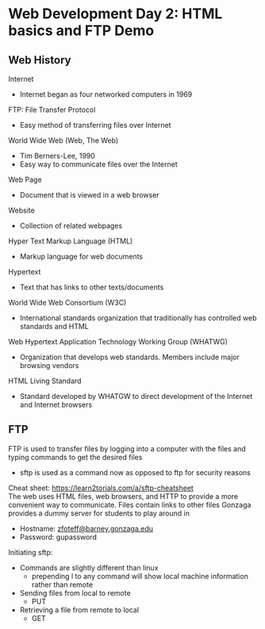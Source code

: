 Web Development Day 2: HTML basics and FTP Demo
=========
## Web History
Internet
* Internet began as four networked computers in 1969

FTP: File Transfer Protocol
* Easy method of transferring files over Internet

World Wide Web (Web, The Web)
* Tim Berners-Lee, 1990
* Easy way to communicate files over the Internet

Web Page
* Document that is viewed in a web browser

Website
* Collection of related webpages

Hyper Text Markup Language (HTML)
* Markup language for web documents

Hypertext
* Text that has links to other texts/documents

World Wide Web Consortium (W3C)
* International standards organization that traditionally has controlled web standards
and HTML

Web Hypertext Application Technology Working Group (WHATWG)
* Organization that develops web standards. Members include major browsing vendors

HTML Living Standard
* Standard developed by WHATGW to direct development of the Internet and Internet browsers

## FTP
FTP is used to transfer files by logging into a computer with the files and typing commands to get the desired files  
* sftp is used as a command now as opposed to ftp for security reasons

Cheat sheet: https://learn2torials.com/a/sftp-cheatsheet  
The web uses HTML files, web browsers, and HTTP to provide a more convenient way to communicate. Files contain links to other files
Gonzaga provides a dummy server for students to play around in
* Hostname: zfoteff@barney.gonzaga.edu
* Password: gupassword

Initiating sftp:
* Commands are slightly different than linux
  * prepending l to any command will show local machine information rather than remote
* Sending files from local to remote
  * PUT <file>
* Retrieving a file from remote to local
  * GET <file>
